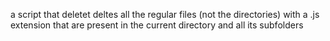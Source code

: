 a script that deletet deltes all the regular files (not the directories) with a .js extension that are present in the current directory and all its subfolders
